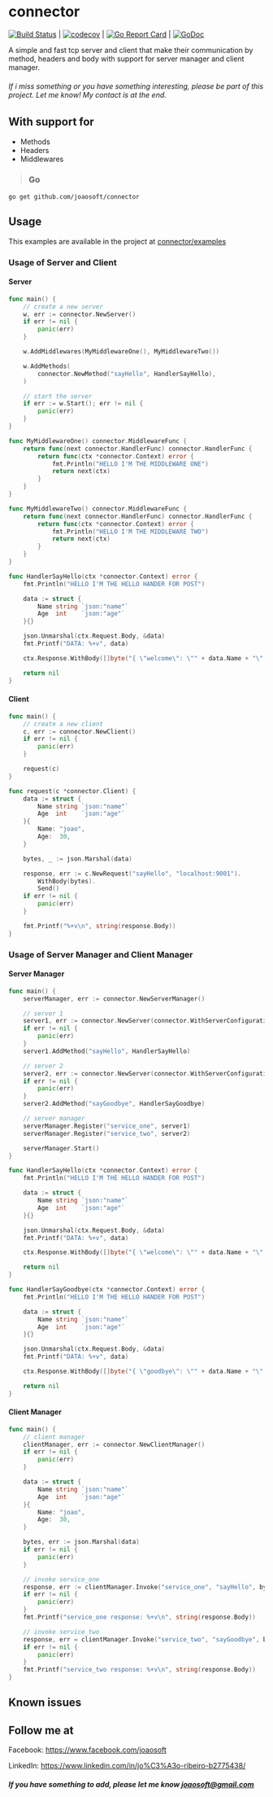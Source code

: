 # connector
[![Build Status](https://travis-ci.org/joaosoft/connector.svg?branch=master)](https://travis-ci.org/joaosoft/connector) | [![codecov](https://codecov.io/gh/joaosoft/connector/branch/master/graph/badge.svg)](https://codecov.io/gh/joaosoft/connector) | [![Go Report Card](https://goreportcard.com/badge/github.com/joaosoft/connector)](https://goreportcard.com/report/github.com/joaosoft/connector) | [![GoDoc](https://godoc.org/github.com/joaosoft/connector?status.svg)](https://godoc.org/github.com/joaosoft/connector)

A simple and fast tcp server and client that make their communication by method, headers and body with support for server manager and client manager.

###### If i miss something or you have something interesting, please be part of this project. Let me know! My contact is at the end.

## With support for 
* Methods
* Headers
* Middlewares


>### Go
```
go get github.com/joaosoft/connector
```

## Usage 
This examples are available in the project at [connector/examples](https://github.com/joaosoft/connector/tree/master/examples)

### Usage of Server and Client

#### Server
```go
func main() {
	// create a new server
	w, err := connector.NewServer()
	if err != nil {
		panic(err)
	}

	w.AddMiddlewares(MyMiddlewareOne(), MyMiddlewareTwo())

	w.AddMethods(
		connector.NewMethod("sayHello", HandlerSayHello),
	)

	// start the server
	if err := w.Start(); err != nil {
		panic(err)
	}
}

func MyMiddlewareOne() connector.MiddlewareFunc {
	return func(next connector.HandlerFunc) connector.HandlerFunc {
		return func(ctx *connector.Context) error {
			fmt.Println("HELLO I'M THE MIDDLEWARE ONE")
			return next(ctx)
		}
	}
}

func MyMiddlewareTwo() connector.MiddlewareFunc {
	return func(next connector.HandlerFunc) connector.HandlerFunc {
		return func(ctx *connector.Context) error {
			fmt.Println("HELLO I'M THE MIDDLEWARE TWO")
			return next(ctx)
		}
	}
}

func HandlerSayHello(ctx *connector.Context) error {
	fmt.Println("HELLO I'M THE HELLO HANDER FOR POST")

	data := struct {
		Name string `json:"name"`
		Age  int    `json:"age"`
	}{}

	json.Unmarshal(ctx.Request.Body, &data)
	fmt.Printf("DATA: %+v", data)

	ctx.Response.WithBody([]byte("{ \"welcome\": \"" + data.Name + "\" }"))

	return nil
}
```

#### Client
```go
func main() {
	// create a new client
	c, err := connector.NewClient()
	if err != nil {
		panic(err)
	}

	request(c)
}

func request(c *connector.Client) {
	data := struct {
		Name string `json:"name"`
		Age  int    `json:"age"`
	}{
		Name: "joao",
		Age:  30,
	}

	bytes, _ := json.Marshal(data)

	response, err := c.NewRequest("sayHello", "localhost:9001").
		WithBody(bytes).
		Send()
	if err != nil {
		panic(err)
	}

	fmt.Printf("%+v\n", string(response.Body))
}
```

### Usage of Server Manager and Client Manager

#### Server Manager
```go
func main() {
	serverManager, err := connector.NewServerManager()

	// server 1
	server1, err := connector.NewServer(connector.WithServerConfiguration(&connector.ServerConfig{Address: ":9001"}))
	if err != nil {
		panic(err)
	}
	server1.AddMethod("sayHello", HandlerSayHello)

	// server 2
	server2, err := connector.NewServer(connector.WithServerConfiguration(&connector.ServerConfig{Address: ":9002"}))
	if err != nil {
		panic(err)
	}
	server2.AddMethod("sayGoodbye", HandlerSayGoodbye)

	// server manager
	serverManager.Register("service_one", server1)
	serverManager.Register("service_two", server2)

	serverManager.Start()
}

func HandlerSayHello(ctx *connector.Context) error {
	fmt.Println("HELLO I'M THE HELLO HANDER FOR POST")

	data := struct {
		Name string `json:"name"`
		Age  int    `json:"age"`
	}{}

	json.Unmarshal(ctx.Request.Body, &data)
	fmt.Printf("DATA: %+v", data)

	ctx.Response.WithBody([]byte("{ \"welcome\": \"" + data.Name + "\" }")).WithStatus(connector.StatusAccepted)

	return nil
}

func HandlerSayGoodbye(ctx *connector.Context) error {
	fmt.Println("HELLO I'M THE HELLO HANDER FOR POST")

	data := struct {
		Name string `json:"name"`
		Age  int    `json:"age"`
	}{}

	json.Unmarshal(ctx.Request.Body, &data)
	fmt.Printf("DATA: %+v", data)

	ctx.Response.WithBody([]byte("{ \"goodbye\": \"" + data.Name + "\" }")).WithStatus(connector.StatusAccepted)

	return nil
}
```

#### Client Manager
```go
func main() {
	// client manager
	clientManager, err := connector.NewClientManager()
	if err != nil {
		panic(err)
	}

	data := struct {
		Name string `json:"name"`
		Age  int    `json:"age"`
	}{
		Name: "joao",
		Age:  30,
	}

	bytes, err := json.Marshal(data)
	if err != nil {
		panic(err)
	}

	// invoke service_one
	response, err := clientManager.Invoke("service_one", "sayHello", bytes)
	if err != nil {
		panic(err)
	}
	fmt.Printf("service_one response: %+v\n", string(response.Body))

	// invoke service_two
	response, err = clientManager.Invoke("service_two", "sayGoodbye", bytes)
	if err != nil {
		panic(err)
	}
	fmt.Printf("service_two response: %+v\n", string(response.Body))
}
```

## Known issues

## Follow me at
Facebook: https://www.facebook.com/joaosoft

LinkedIn: https://www.linkedin.com/in/jo%C3%A3o-ribeiro-b2775438/

##### If you have something to add, please let me know joaosoft@gmail.com
